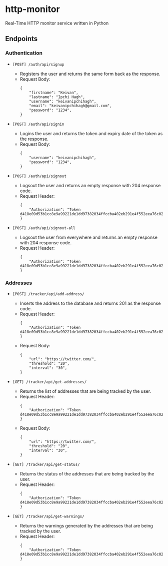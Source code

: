 # http-monitor
Real-Time HTTP monitor service written in Python


## Endpoints
### Authentication
-  `[POST] /auth/api/signup`

    - Registers the user and returns the same form back as the response.
    - Request Body:
        ```
        {
            "firstname": "Keivan",
            "lastname": "Ipchi Hagh",
            "username": "keivanipchihagh",
            "email": "keivanipchihagh@gmail.com",
            "password": "1234",
        }
        ```

- `[POST] /auth/api/signin`
    - Logins the user and returns the token and expiry date of the token as the response.
    - Request Body:
        ```
        {
            "username": "keivanipchihagh",
            "password": "1234",
        }
        ```

- `[POST] /auth/api/signout`
    - Logsout the user and returns an empty response with 204 response code.
    - Request Header:
        ```
        {
            "Authorization": "Token d418e09d53b1cc8e9a99221de1dd97382034ffccba402eb291e4f552eea76c02"
        }
        ```

- `[POST] /auth/api/signout-all`
    - Logsout the user from everywhere and returns an empty response with 204 response code.
    - Request Header:
        ```
        {
            "Authorization": "Token d418e09d53b1cc8e9a99221de1dd97382034ffccba402eb291e4f552eea76c02"
        }
        ```


### Addresses
- `[POST] /tracker/api/add-address/`
    - Inserts the address to the database and returns 201 as the response code.
    - Request Header:
        ```
        {
            "Authorization": "Token d418e09d53b1cc8e9a99221de1dd97382034ffccba402eb291e4f552eea76c02"
        }
        ```
    - Request Body:
        ```
        {
            "url": "https://twitter.com/",
            "threshold": "20",
            "interval": "30",
        }
        ```

- `[GET] /tracker/api/get-addresses/`
    - Returns the list of addresses that are being tracked by the user.
    - Request Header:
        ```
        {
            "Authorization": "Token d418e09d53b1cc8e9a99221de1dd97382034ffccba402eb291e4f552eea76c02"
        }
        ```
    - Request Body:
        ```
        {
            "url": "https://twitter.com/",
            "threshold": "20",
            "interval": "30",
        }
        ```

- `[GET] /tracker/api/get-status/`
    - Returns the status of the addresses that are being tracked by the user.
    - Request Header:
        ```
        {
            "Authorization": "Token d418e09d53b1cc8e9a99221de1dd97382034ffccba402eb291e4f552eea76c02"
        }
        ```

- `[GET] /tracker/api/get-warnings/`
    - Returns the warnings generated by the addresses that are being tracked by the user.
    - Request Header:
        ```
        {
            "Authorization": "Token d418e09d53b1cc8e9a99221de1dd97382034ffccba402eb291e4f552eea76c02"
        }
        ```